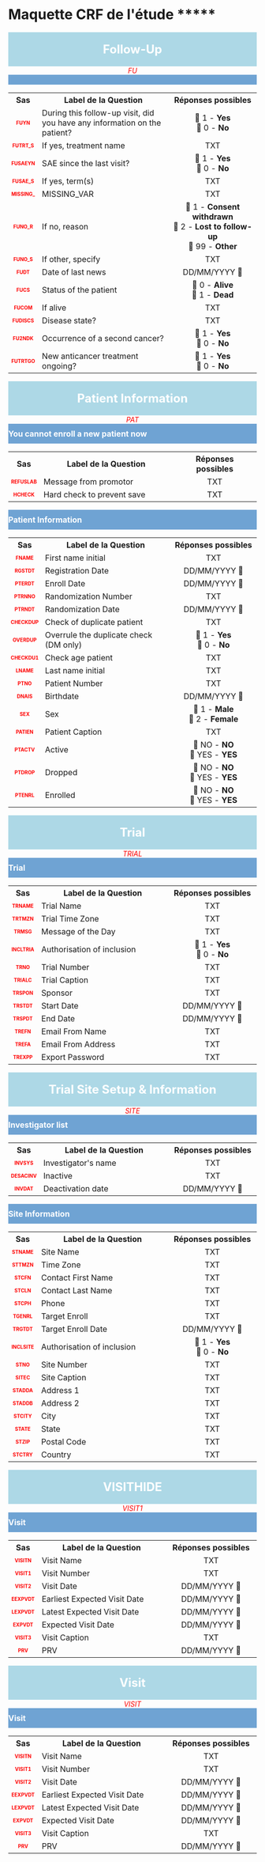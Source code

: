 # Maquette CRF de l'étude *****

<div style='background-color: #add8e6; color: white; width: 100%; text-align: center; padding: 20px 0; font-size: 24px; font-weight: bold;'>Follow-Up</div>
<div style='color: red; text-align: center; font-style: italic;'>FU</div>

<div style='background-color: #6fa3d3; color: white; width: 100%; text-align: left; padding: 10px 0; font-size: 16px; font-weight: bold;'>
          </div>
<table style='width:100%;'>
<tr>
<th style='width:50px; text-align:center;'><strong>Sas</strong></th>
<th style='width:600px; text-align:center;'><strong>Label de la Question</strong></th>
<th style='width:300px; text-align:center;'><strong>Réponses possibles</strong></th>
</tr>
<tr>
 <tr> 
<td style='width:50px; text-align:center; color:red; font-size: 10px;'> <b> FUYN </b></td> 
  <td style='width:600px; text-align:left;'> During this follow-up visit, did you have any information on the patient?   </td>
 <td style='width:300px; text-align:center;'>   🔘 1 - <b>Yes</b> <br> 🔘 0 - <b>No</b> <br> </td> 
 </tr>
 <tr> 
<td style='width:50px; text-align:center; color:red; font-size: 10px;'> <b> FUTRT_S </b></td> 
  <td style='width:600px; text-align:left;'> If yes, treatment name   </td>
 <td style='width:300px; text-align:center;'>  TXT </td> 
 </tr>
 <tr> 
<td style='width:50px; text-align:center; color:red; font-size: 10px;'> <b> FUSAEYN </b></td> 
  <td style='width:600px; text-align:left;'> SAE since the last visit?   </td>
 <td style='width:300px; text-align:center;'>   🔘 1 - <b>Yes</b> <br> 🔘 0 - <b>No</b> <br> </td> 
 </tr>
 <tr> 
<td style='width:50px; text-align:center; color:red; font-size: 10px;'> <b> FUSAE_S </b></td> 
  <td style='width:600px; text-align:left;'> If yes, term(s)   </td>
 <td style='width:300px; text-align:center;'>  TXT </td> 
 </tr>
 <tr> 
<td style='width:50px; text-align:center; color:red; font-size: 10px;'> <b> MISSING_ </b></td> 
  <td style='width:600px; text-align:left;'> MISSING_VAR   </td>
 <td style='width:300px; text-align:center;'>  TXT </td> 
 </tr>
 <tr> 
<td style='width:50px; text-align:center; color:red; font-size: 10px;'> <b> FUNO_R </b></td> 
  <td style='width:600px; text-align:left;'> If no, reason   </td>
 <td style='width:300px; text-align:center;'>   🔘 1 - <b>Consent withdrawn</b> <br> 🔘 2 - <b>Lost to follow-up</b> <br> 🔘 99 - <b>Other</b> <br> </td> 
 </tr>
 <tr> 
<td style='width:50px; text-align:center; color:red; font-size: 10px;'> <b> FUNO_S </b></td> 
  <td style='width:600px; text-align:left;'> If other, specify   </td>
 <td style='width:300px; text-align:center;'>  TXT </td> 
 </tr>
 <tr> 
<td style='width:50px; text-align:center; color:red; font-size: 10px;'> <b> FUDT </b></td> 
  <td style='width:600px; text-align:left;'> Date of last news   </td>
 <td style='width:300px; text-align:center;'>   DD/MM/YYYY 📅 </td> 
 </tr>
 <tr> 
<td style='width:50px; text-align:center; color:red; font-size: 10px;'> <b> FUCS </b></td> 
  <td style='width:600px; text-align:left;'> Status of the patient   </td>
 <td style='width:300px; text-align:center;'>   🔘 0 - <b>Alive</b> <br> 🔘 1 - <b>Dead</b> <br> </td> 
 </tr>
 <tr> 
<td style='width:50px; text-align:center; color:red; font-size: 10px;'> <b> FUCOM </b></td> 
  <td style='width:600px; text-align:left;'> If alive   </td>
 <td style='width:300px; text-align:center;'>  TXT </td> 
 </tr>
 <tr> 
<td style='width:50px; text-align:center; color:red; font-size: 10px;'> <b> FUDISCS </b></td> 
  <td style='width:600px; text-align:left;'> Disease state?   </td>
 <td style='width:300px; text-align:center;'>  TXT </td> 
 </tr>
 <tr> 
<td style='width:50px; text-align:center; color:red; font-size: 10px;'> <b> FU2NDK </b></td> 
  <td style='width:600px; text-align:left;'> Occurrence of a second cancer?   </td>
 <td style='width:300px; text-align:center;'>   🔘 1 - <b>Yes</b> <br> 🔘 0 - <b>No</b> <br> </td> 
 </tr>
 <tr> 
<td style='width:50px; text-align:center; color:red; font-size: 10px;'> <b> FUTRTGO </b></td> 
  <td style='width:600px; text-align:left;'> New anticancer treatment ongoing?   </td>
 <td style='width:300px; text-align:center;'>   🔘 1 - <b>Yes</b> <br> 🔘 0 - <b>No</b> <br> </td> 
 </tr>
</table>
<div style='background-color: #add8e6; color: white; width: 100%; text-align: center; padding: 20px 0; font-size: 24px; font-weight: bold;'>Patient Information</div>
<div style='color: red; text-align: center; font-style: italic;'>PAT</div>

<div style='background-color: #6fa3d3; color: white; width: 100%; text-align: left; padding: 10px 0; font-size: 16px; font-weight: bold;'>You cannot enroll a new patient now</div>
<table style='width:100%;'>
<tr>
<th style='width:50px; text-align:center;'><strong>Sas</strong></th>
<th style='width:600px; text-align:center;'><strong>Label de la Question</strong></th>
<th style='width:300px; text-align:center;'><strong>Réponses possibles</strong></th>
</tr>
<tr>
 <tr> 
<td style='width:50px; text-align:center; color:red; font-size: 10px;'> <b> REFUSLAB </b></td> 
  <td style='width:600px; text-align:left;'> Message from promotor   </td>
 <td style='width:300px; text-align:center;'>  TXT </td> 
 </tr>
 <tr> 
<td style='width:50px; text-align:center; color:red; font-size: 10px;'> <b> HCHECK </b></td> 
  <td style='width:600px; text-align:left;'> Hard check to prevent save   </td>
 <td style='width:300px; text-align:center;'>  TXT </td> 
 </tr>
</table>
<div style='background-color: #6fa3d3; color: white; width: 100%; text-align: left; padding: 10px 0; font-size: 16px; font-weight: bold;'>Patient Information</div>
<table style='width:100%;'>
<tr>
<th style='width:50px; text-align:center;'><strong>Sas</strong></th>
<th style='width:600px; text-align:center;'><strong>Label de la Question</strong></th>
<th style='width:300px; text-align:center;'><strong>Réponses possibles</strong></th>
</tr>
<tr>
 <tr> 
<td style='width:50px; text-align:center; color:red; font-size: 10px;'> <b> FNAME </b></td> 
  <td style='width:600px; text-align:left;'> First name initial   </td>
 <td style='width:300px; text-align:center;'>  TXT </td> 
 </tr>
 <tr> 
<td style='width:50px; text-align:center; color:red; font-size: 10px;'> <b> RGSTDT </b></td> 
  <td style='width:600px; text-align:left;'> Registration Date   </td>
 <td style='width:300px; text-align:center;'>   DD/MM/YYYY 📅 </td> 
 </tr>
 <tr> 
<td style='width:50px; text-align:center; color:red; font-size: 10px;'> <b> PTERDT </b></td> 
  <td style='width:600px; text-align:left;'> Enroll Date   </td>
 <td style='width:300px; text-align:center;'>   DD/MM/YYYY 📅 </td> 
 </tr>
 <tr> 
<td style='width:50px; text-align:center; color:red; font-size: 10px;'> <b> PTRNNO </b></td> 
  <td style='width:600px; text-align:left;'> Randomization Number   </td>
 <td style='width:300px; text-align:center;'>  TXT </td> 
 </tr>
 <tr> 
<td style='width:50px; text-align:center; color:red; font-size: 10px;'> <b> PTRNDT </b></td> 
  <td style='width:600px; text-align:left;'> Randomization Date   </td>
 <td style='width:300px; text-align:center;'>   DD/MM/YYYY 📅 </td> 
 </tr>
 <tr> 
<td style='width:50px; text-align:center; color:red; font-size: 10px;'> <b> CHECKDUP </b></td> 
  <td style='width:600px; text-align:left;'> Check of duplicate patient   </td>
 <td style='width:300px; text-align:center;'>  TXT </td> 
 </tr>
 <tr> 
<td style='width:50px; text-align:center; color:red; font-size: 10px;'> <b> OVERDUP </b></td> 
  <td style='width:600px; text-align:left;'> Overrule the duplicate check (DM only)   </td>
 <td style='width:300px; text-align:center;'>   🔘 1 - <b>Yes</b> <br> 🔘 0 - <b>No</b> <br> </td> 
 </tr>
 <tr> 
<td style='width:50px; text-align:center; color:red; font-size: 10px;'> <b> CHECKDU1 </b></td> 
  <td style='width:600px; text-align:left;'> Check age patient   </td>
 <td style='width:300px; text-align:center;'>  TXT </td> 
 </tr>
 <tr> 
<td style='width:50px; text-align:center; color:red; font-size: 10px;'> <b> LNAME </b></td> 
  <td style='width:600px; text-align:left;'> Last name initial   </td>
 <td style='width:300px; text-align:center;'>  TXT </td> 
 </tr>
 <tr> 
<td style='width:50px; text-align:center; color:red; font-size: 10px;'> <b> PTNO </b></td> 
  <td style='width:600px; text-align:left;'> Patient Number   </td>
 <td style='width:300px; text-align:center;'>  TXT </td> 
 </tr>
 <tr> 
<td style='width:50px; text-align:center; color:red; font-size: 10px;'> <b> DNAIS </b></td> 
  <td style='width:600px; text-align:left;'> Birthdate   </td>
 <td style='width:300px; text-align:center;'>   DD/MM/YYYY 📅 </td> 
 </tr>
 <tr> 
<td style='width:50px; text-align:center; color:red; font-size: 10px;'> <b> SEX </b></td> 
  <td style='width:600px; text-align:left;'> Sex   </td>
 <td style='width:300px; text-align:center;'>   🔘 1 - <b>Male</b> <br> 🔘 2 - <b>Female</b> <br> </td> 
 </tr>
 <tr> 
<td style='width:50px; text-align:center; color:red; font-size: 10px;'> <b> PATIEN </b></td> 
  <td style='width:600px; text-align:left;'> Patient Caption   </td>
 <td style='width:300px; text-align:center;'>  TXT </td> 
 </tr>
 <tr> 
<td style='width:50px; text-align:center; color:red; font-size: 10px;'> <b> PTACTV </b></td> 
  <td style='width:600px; text-align:left;'> Active   </td>
 <td style='width:300px; text-align:center;'>   🔘 NO - <b>NO</b> <br> 🔘 YES - <b>YES</b> <br> </td> 
 </tr>
 <tr> 
<td style='width:50px; text-align:center; color:red; font-size: 10px;'> <b> PTDROP </b></td> 
  <td style='width:600px; text-align:left;'> Dropped   </td>
 <td style='width:300px; text-align:center;'>   🔘 NO - <b>NO</b> <br> 🔘 YES - <b>YES</b> <br> </td> 
 </tr>
 <tr> 
<td style='width:50px; text-align:center; color:red; font-size: 10px;'> <b> PTENRL </b></td> 
  <td style='width:600px; text-align:left;'> Enrolled   </td>
 <td style='width:300px; text-align:center;'>   🔘 NO - <b>NO</b> <br> 🔘 YES - <b>YES</b> <br> </td> 
 </tr>
</table>
<div style='background-color: #add8e6; color: white; width: 100%; text-align: center; padding: 20px 0; font-size: 24px; font-weight: bold;'>Trial</div>
<div style='color: red; text-align: center; font-style: italic;'>TRIAL</div>

<div style='background-color: #6fa3d3; color: white; width: 100%; text-align: left; padding: 10px 0; font-size: 16px; font-weight: bold;'>Trial</div>
<table style='width:100%;'>
<tr>
<th style='width:50px; text-align:center;'><strong>Sas</strong></th>
<th style='width:600px; text-align:center;'><strong>Label de la Question</strong></th>
<th style='width:300px; text-align:center;'><strong>Réponses possibles</strong></th>
</tr>
<tr>
 <tr> 
<td style='width:50px; text-align:center; color:red; font-size: 10px;'> <b> TRNAME </b></td> 
  <td style='width:600px; text-align:left;'> Trial Name   </td>
 <td style='width:300px; text-align:center;'>  TXT </td> 
 </tr>
 <tr> 
<td style='width:50px; text-align:center; color:red; font-size: 10px;'> <b> TRTMZN </b></td> 
  <td style='width:600px; text-align:left;'> Trial Time Zone   </td>
 <td style='width:300px; text-align:center;'>  TXT </td> 
 </tr>
 <tr> 
<td style='width:50px; text-align:center; color:red; font-size: 10px;'> <b> TRMSG </b></td> 
  <td style='width:600px; text-align:left;'> Message of the Day   </td>
 <td style='width:300px; text-align:center;'>  TXT </td> 
 </tr>
 <tr> 
<td style='width:50px; text-align:center; color:red; font-size: 10px;'> <b> INCLTRIA </b></td> 
  <td style='width:600px; text-align:left;'> Authorisation of inclusion   </td>
 <td style='width:300px; text-align:center;'>   🔘 1 - <b>Yes</b> <br> 🔘 0 - <b>No</b> <br> </td> 
 </tr>
 <tr> 
<td style='width:50px; text-align:center; color:red; font-size: 10px;'> <b> TRNO </b></td> 
  <td style='width:600px; text-align:left;'> Trial Number   </td>
 <td style='width:300px; text-align:center;'>  TXT </td> 
 </tr>
 <tr> 
<td style='width:50px; text-align:center; color:red; font-size: 10px;'> <b> TRIALC </b></td> 
  <td style='width:600px; text-align:left;'> Trial Caption   </td>
 <td style='width:300px; text-align:center;'>  TXT </td> 
 </tr>
 <tr> 
<td style='width:50px; text-align:center; color:red; font-size: 10px;'> <b> TRSPON </b></td> 
  <td style='width:600px; text-align:left;'> Sponsor   </td>
 <td style='width:300px; text-align:center;'>  TXT </td> 
 </tr>
 <tr> 
<td style='width:50px; text-align:center; color:red; font-size: 10px;'> <b> TRSTDT </b></td> 
  <td style='width:600px; text-align:left;'> Start Date   </td>
 <td style='width:300px; text-align:center;'>   DD/MM/YYYY 📅 </td> 
 </tr>
 <tr> 
<td style='width:50px; text-align:center; color:red; font-size: 10px;'> <b> TRSPDT </b></td> 
  <td style='width:600px; text-align:left;'> End Date   </td>
 <td style='width:300px; text-align:center;'>   DD/MM/YYYY 📅 </td> 
 </tr>
 <tr> 
<td style='width:50px; text-align:center; color:red; font-size: 10px;'> <b> TREFN </b></td> 
  <td style='width:600px; text-align:left;'> Email From Name   </td>
 <td style='width:300px; text-align:center;'>  TXT </td> 
 </tr>
 <tr> 
<td style='width:50px; text-align:center; color:red; font-size: 10px;'> <b> TREFA </b></td> 
  <td style='width:600px; text-align:left;'> Email From Address   </td>
 <td style='width:300px; text-align:center;'>  TXT </td> 
 </tr>
 <tr> 
<td style='width:50px; text-align:center; color:red; font-size: 10px;'> <b> TREXPP </b></td> 
  <td style='width:600px; text-align:left;'> Export Password   </td>
 <td style='width:300px; text-align:center;'>  TXT </td> 
 </tr>
</table>
<div style='background-color: #add8e6; color: white; width: 100%; text-align: center; padding: 20px 0; font-size: 24px; font-weight: bold;'>Trial Site Setup & Information</div>
<div style='color: red; text-align: center; font-style: italic;'>SITE</div>

<div style='background-color: #6fa3d3; color: white; width: 100%; text-align: left; padding: 10px 0; font-size: 16px; font-weight: bold;'>Investigator list</div>
<table style='width:100%;'>
<tr>
<th style='width:50px; text-align:center;'><strong>Sas</strong></th>
<th style='width:600px; text-align:center;'><strong>Label de la Question</strong></th>
<th style='width:300px; text-align:center;'><strong>Réponses possibles</strong></th>
</tr>
<tr>
 <tr> 
<td style='width:50px; text-align:center; color:red; font-size: 10px;'> <b> INVSYS </b></td> 
  <td style='width:600px; text-align:left;'> Investigator's name   </td>
 <td style='width:300px; text-align:center;'>  TXT </td> 
 </tr>
 <tr> 
<td style='width:50px; text-align:center; color:red; font-size: 10px;'> <b> DESACINV </b></td> 
  <td style='width:600px; text-align:left;'> Inactive   </td>
 <td style='width:300px; text-align:center;'>  TXT </td> 
 </tr>
 <tr> 
<td style='width:50px; text-align:center; color:red; font-size: 10px;'> <b> INVDAT </b></td> 
  <td style='width:600px; text-align:left;'> Deactivation date   </td>
 <td style='width:300px; text-align:center;'>   DD/MM/YYYY 📅 </td> 
 </tr>
</table>
<div style='background-color: #6fa3d3; color: white; width: 100%; text-align: left; padding: 10px 0; font-size: 16px; font-weight: bold;'>Site Information</div>
<table style='width:100%;'>
<tr>
<th style='width:50px; text-align:center;'><strong>Sas</strong></th>
<th style='width:600px; text-align:center;'><strong>Label de la Question</strong></th>
<th style='width:300px; text-align:center;'><strong>Réponses possibles</strong></th>
</tr>
<tr>
 <tr> 
<td style='width:50px; text-align:center; color:red; font-size: 10px;'> <b> STNAME </b></td> 
  <td style='width:600px; text-align:left;'> Site Name   </td>
 <td style='width:300px; text-align:center;'>  TXT </td> 
 </tr>
 <tr> 
<td style='width:50px; text-align:center; color:red; font-size: 10px;'> <b> STTMZN </b></td> 
  <td style='width:600px; text-align:left;'> Time Zone   </td>
 <td style='width:300px; text-align:center;'>  TXT </td> 
 </tr>
 <tr> 
<td style='width:50px; text-align:center; color:red; font-size: 10px;'> <b> STCFN </b></td> 
  <td style='width:600px; text-align:left;'> Contact First Name   </td>
 <td style='width:300px; text-align:center;'>  TXT </td> 
 </tr>
 <tr> 
<td style='width:50px; text-align:center; color:red; font-size: 10px;'> <b> STCLN </b></td> 
  <td style='width:600px; text-align:left;'> Contact Last Name   </td>
 <td style='width:300px; text-align:center;'>  TXT </td> 
 </tr>
 <tr> 
<td style='width:50px; text-align:center; color:red; font-size: 10px;'> <b> STCPH </b></td> 
  <td style='width:600px; text-align:left;'> Phone   </td>
 <td style='width:300px; text-align:center;'>  TXT </td> 
 </tr>
 <tr> 
<td style='width:50px; text-align:center; color:red; font-size: 10px;'> <b> TGENRL </b></td> 
  <td style='width:600px; text-align:left;'> Target Enroll   </td>
 <td style='width:300px; text-align:center;'>  TXT </td> 
 </tr>
 <tr> 
<td style='width:50px; text-align:center; color:red; font-size: 10px;'> <b> TRGTDT </b></td> 
  <td style='width:600px; text-align:left;'> Target Enroll Date   </td>
 <td style='width:300px; text-align:center;'>   DD/MM/YYYY 📅 </td> 
 </tr>
 <tr> 
<td style='width:50px; text-align:center; color:red; font-size: 10px;'> <b> INCLSITE </b></td> 
  <td style='width:600px; text-align:left;'> Authorisation of inclusion   </td>
 <td style='width:300px; text-align:center;'>   🔘 1 - <b>Yes</b> <br> 🔘 0 - <b>No</b> <br> </td> 
 </tr>
 <tr> 
<td style='width:50px; text-align:center; color:red; font-size: 10px;'> <b> STNO </b></td> 
  <td style='width:600px; text-align:left;'> Site Number   </td>
 <td style='width:300px; text-align:center;'>  TXT </td> 
 </tr>
 <tr> 
<td style='width:50px; text-align:center; color:red; font-size: 10px;'> <b> SITEC </b></td> 
  <td style='width:600px; text-align:left;'> Site Caption   </td>
 <td style='width:300px; text-align:center;'>  TXT </td> 
 </tr>
 <tr> 
<td style='width:50px; text-align:center; color:red; font-size: 10px;'> <b> STADDA </b></td> 
  <td style='width:600px; text-align:left;'> Address 1   </td>
 <td style='width:300px; text-align:center;'>  TXT </td> 
 </tr>
 <tr> 
<td style='width:50px; text-align:center; color:red; font-size: 10px;'> <b> STADDB </b></td> 
  <td style='width:600px; text-align:left;'> Address 2   </td>
 <td style='width:300px; text-align:center;'>  TXT </td> 
 </tr>
 <tr> 
<td style='width:50px; text-align:center; color:red; font-size: 10px;'> <b> STCITY </b></td> 
  <td style='width:600px; text-align:left;'> City   </td>
 <td style='width:300px; text-align:center;'>  TXT </td> 
 </tr>
 <tr> 
<td style='width:50px; text-align:center; color:red; font-size: 10px;'> <b> STATE </b></td> 
  <td style='width:600px; text-align:left;'> State   </td>
 <td style='width:300px; text-align:center;'>  TXT </td> 
 </tr>
 <tr> 
<td style='width:50px; text-align:center; color:red; font-size: 10px;'> <b> STZIP </b></td> 
  <td style='width:600px; text-align:left;'> Postal Code   </td>
 <td style='width:300px; text-align:center;'>  TXT </td> 
 </tr>
 <tr> 
<td style='width:50px; text-align:center; color:red; font-size: 10px;'> <b> STCTRY </b></td> 
  <td style='width:600px; text-align:left;'> Country   </td>
 <td style='width:300px; text-align:center;'>  TXT </td> 
 </tr>
</table>
<div style='background-color: #add8e6; color: white; width: 100%; text-align: center; padding: 20px 0; font-size: 24px; font-weight: bold;'>VISITHIDE</div>
<div style='color: red; text-align: center; font-style: italic;'>VISIT1</div>

<div style='background-color: #6fa3d3; color: white; width: 100%; text-align: left; padding: 10px 0; font-size: 16px; font-weight: bold;'>Visit</div>
<table style='width:100%;'>
<tr>
<th style='width:50px; text-align:center;'><strong>Sas</strong></th>
<th style='width:600px; text-align:center;'><strong>Label de la Question</strong></th>
<th style='width:300px; text-align:center;'><strong>Réponses possibles</strong></th>
</tr>
<tr>
 <tr> 
<td style='width:50px; text-align:center; color:red; font-size: 10px;'> <b> VISITN </b></td> 
  <td style='width:600px; text-align:left;'> Visit Name   </td>
 <td style='width:300px; text-align:center;'>  TXT </td> 
 </tr>
 <tr> 
<td style='width:50px; text-align:center; color:red; font-size: 10px;'> <b> VISIT1 </b></td> 
  <td style='width:600px; text-align:left;'> Visit Number   </td>
 <td style='width:300px; text-align:center;'>  TXT </td> 
 </tr>
 <tr> 
<td style='width:50px; text-align:center; color:red; font-size: 10px;'> <b> VISIT2 </b></td> 
  <td style='width:600px; text-align:left;'> Visit Date   </td>
 <td style='width:300px; text-align:center;'>   DD/MM/YYYY 📅 </td> 
 </tr>
 <tr> 
<td style='width:50px; text-align:center; color:red; font-size: 10px;'> <b> EEXPVDT </b></td> 
  <td style='width:600px; text-align:left;'> Earliest Expected Visit Date   </td>
 <td style='width:300px; text-align:center;'>   DD/MM/YYYY 📅 </td> 
 </tr>
 <tr> 
<td style='width:50px; text-align:center; color:red; font-size: 10px;'> <b> LEXPVDT </b></td> 
  <td style='width:600px; text-align:left;'> Latest Expected Visit Date   </td>
 <td style='width:300px; text-align:center;'>   DD/MM/YYYY 📅 </td> 
 </tr>
 <tr> 
<td style='width:50px; text-align:center; color:red; font-size: 10px;'> <b> EXPVDT </b></td> 
  <td style='width:600px; text-align:left;'> Expected Visit Date   </td>
 <td style='width:300px; text-align:center;'>   DD/MM/YYYY 📅 </td> 
 </tr>
 <tr> 
<td style='width:50px; text-align:center; color:red; font-size: 10px;'> <b> VISIT3 </b></td> 
  <td style='width:600px; text-align:left;'> Visit Caption   </td>
 <td style='width:300px; text-align:center;'>  TXT </td> 
 </tr>
 <tr> 
<td style='width:50px; text-align:center; color:red; font-size: 10px;'> <b> PRV </b></td> 
  <td style='width:600px; text-align:left;'> PRV   </td>
 <td style='width:300px; text-align:center;'>   DD/MM/YYYY 📅 </td> 
 </tr>
</table>
<div style='background-color: #add8e6; color: white; width: 100%; text-align: center; padding: 20px 0; font-size: 24px; font-weight: bold;'>Visit</div>
<div style='color: red; text-align: center; font-style: italic;'>VISIT</div>

<div style='background-color: #6fa3d3; color: white; width: 100%; text-align: left; padding: 10px 0; font-size: 16px; font-weight: bold;'>Visit</div>
<table style='width:100%;'>
<tr>
<th style='width:50px; text-align:center;'><strong>Sas</strong></th>
<th style='width:600px; text-align:center;'><strong>Label de la Question</strong></th>
<th style='width:300px; text-align:center;'><strong>Réponses possibles</strong></th>
</tr>
<tr>
 <tr> 
<td style='width:50px; text-align:center; color:red; font-size: 10px;'> <b> VISITN </b></td> 
  <td style='width:600px; text-align:left;'> Visit Name   </td>
 <td style='width:300px; text-align:center;'>  TXT </td> 
 </tr>
 <tr> 
<td style='width:50px; text-align:center; color:red; font-size: 10px;'> <b> VISIT1 </b></td> 
  <td style='width:600px; text-align:left;'> Visit Number   </td>
 <td style='width:300px; text-align:center;'>  TXT </td> 
 </tr>
 <tr> 
<td style='width:50px; text-align:center; color:red; font-size: 10px;'> <b> VISIT2 </b></td> 
  <td style='width:600px; text-align:left;'> Visit Date   </td>
 <td style='width:300px; text-align:center;'>   DD/MM/YYYY 📅 </td> 
 </tr>
 <tr> 
<td style='width:50px; text-align:center; color:red; font-size: 10px;'> <b> EEXPVDT </b></td> 
  <td style='width:600px; text-align:left;'> Earliest Expected Visit Date   </td>
 <td style='width:300px; text-align:center;'>   DD/MM/YYYY 📅 </td> 
 </tr>
 <tr> 
<td style='width:50px; text-align:center; color:red; font-size: 10px;'> <b> LEXPVDT </b></td> 
  <td style='width:600px; text-align:left;'> Latest Expected Visit Date   </td>
 <td style='width:300px; text-align:center;'>   DD/MM/YYYY 📅 </td> 
 </tr>
 <tr> 
<td style='width:50px; text-align:center; color:red; font-size: 10px;'> <b> EXPVDT </b></td> 
  <td style='width:600px; text-align:left;'> Expected Visit Date   </td>
 <td style='width:300px; text-align:center;'>   DD/MM/YYYY 📅 </td> 
 </tr>
 <tr> 
<td style='width:50px; text-align:center; color:red; font-size: 10px;'> <b> VISIT3 </b></td> 
  <td style='width:600px; text-align:left;'> Visit Caption   </td>
 <td style='width:300px; text-align:center;'>  TXT </td> 
 </tr>
 <tr> 
<td style='width:50px; text-align:center; color:red; font-size: 10px;'> <b> PRV </b></td> 
  <td style='width:600px; text-align:left;'> PRV   </td>
 <td style='width:300px; text-align:center;'>   DD/MM/YYYY 📅 </td> 
 </tr>
</table>
